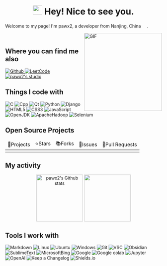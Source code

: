 <h1 align="center"><img src="https://emojis.slackmojis.com/emojis/images/1660853767/60881/meow_attention.gif?1660853767" width="30"/> Hey! Nice to see you.</h1>

Welcome to my page!
I'm pawx2, a developer from Nanjing, China <img src="https://cdn.jsdelivr.net/gh/jdecked/twemoji@14.1.2/assets/svg/1f1e8-1f1f3.svg" width="16px">.

<img align="right" alt="GIF" src="https://img1.imgtp.com/2023/06/17/EPmwfiPv.gif" width="250" title="Do what you like, and do it best!"> &nbsp;&nbsp;

<h2>Where you can find me also</h2>
<p>
    <a href="https://github.com/pawx2/">
        <img alt="Github" src="https://img.shields.io/badge/GitHub-black?style=flat-square&logo=github&logoColor=white" />
    </a>
    <a href="https://leetcode.cn/u/seed42/">
        <img alt="LeetCode" src="https://img.shields.io/badge/LeetCode-orange?style=flat-square&logo=leetcode&logoColor=white" />
    </a>
    <a href="https://pawx2.github.io">
        <img alt="pawx2's studio" src="https://img.shields.io/badge/GitHub Pages-blueviolet?style=flat-square&logo=githubpages&logoColor=white" />
    </a>
</p>

<h2>Things I code with</h2>
<p>
    <img alt="C" src="https://img.shields.io/badge/C-blue?style=flat-square&logo=c&logoColor=white" />
    <img alt="Cpp" src="https://img.shields.io/badge/Cpp-blue?style=flat-square&logo=cplusplus&logoColor=white" />
    <img alt="Qt" src="https://img.shields.io/badge/Qt-green?style=flat-square&logo=qt&logoColor=white" />
    <img alt="Python" src="https://img.shields.io/badge/Python-yellow?style=flat-square&logo=python&logoColor=white" />
    <img alt="Django" src="https://img.shields.io/badge/Django-green?style=flat-square&logo=django&logoColor=white" />
    <img alt="HTML5" src="https://img.shields.io/badge/HTML5-red?style=flat-square&logo=html5&logoColor=white" />
    <img alt="CSS3" src="https://img.shields.io/badge/CSS3-blue?style=flat-square&logo=css3&logoColor=white" />
    <img alt="JavaScript" src="https://img.shields.io/badge/JavaScript-yellow?style=flat-square&logo=javascript&logoColor=white" />
    <img alt="OpenJDK" src="https://img.shields.io/badge/OpenJDK-blue?style=flat-square&logo=openjdk&logoColor=white" />
    <img alt="ApacheHadoop" src="https://img.shields.io/badge/ApacheHadoop-yellow?style=flat-square&logo=apachehadoop&logoColor=white" />
    <img alt="Selenium" src="https://img.shields.io/badge/Selenium-blueviolet?style=flat-square&logo=selenium&logoColor=white" />
</p>

<h2>Open Source Projects</h2>

<table style="width: 100%">
    <thead>
        <tr>
            <td>🎁Projects</td>
            <td>⭐️Stars</td>
            <td>📚️Forks</td>
            <td>🔔Issues</td>
            <td>📮Pull Requests</td>
        </tr>
    </thead>
    <tbody>
        <tr>
            <td></td>
            <td></td>
            <td></td>
            <td></td>
            <td></td>
        </tr>
    </tbody>
</table>

<h2>My activity</h2>

<p align="center">
    <img alt="pawx2's Github stats" src="https://github-readme-stats.vercel.app/api?username=pawx2&theme=radical" style="height: 150px" />
    <img src="https://github-readme-streak-stats.herokuapp.com/?user=pawx2&theme=dark" style="height: 150px" />
</p>

<!--
<p align="center">
    <img alt="pawx2's GitHub Activity for recent 30 days" src="https://github-readme-activity-graph.vercel.app/graph?username=pawx2&theme=react-dark" style="height: 250px" />
</p>
-->

<h2>Tools I work with</h2>
<p>
    <img alt="Markdown" src="https://img.shields.io/badge/Markdown-lightgrey?style=flat-square&logo=markdown&logoColor=white" />
    <img alt="Linux" src="https://img.shields.io/badge/Linux-orange?style=flat-square&logo=linux&logoColor=white" />
    <img alt="Ubuntu" src="https://img.shields.io/badge/Ubuntu-orange?style=flat-square&logo=ubuntu&logoColor=white" />
    <img alt="Windows" src="https://img.shields.io/badge/Windows-blue?style=flat-square&logo=windows&logoColor=white" />
    <img alt="Git" src="https://img.shields.io/badge/Git-orange?style=flat-square&logo=git&logoColor=white" />
    <img alt="VSC" src="https://img.shields.io/badge/VSC-blue?style=flat-square&logo=visualstudiocode&logoColor=white" />
    <img alt="Obsidian" src="https://img.shields.io/badge/Obsidian-blueviolet?style=flat-square&logo=obsidian&logoColor=white" />
    <img alt="SublimeText" src="https://img.shields.io/badge/Sublime Text3-orange?style=flat-square&logo=sublimetext&logoColor=white" />
    <img alt="MicrosoftBing" src="https://img.shields.io/badge/Microsoft Bing-blue?style=flat-square&logo=microsoftbing&logoColor=white" />
    <img alt="Google" src="https://img.shields.io/badge/Google-red?style=flat-square&logo=google&logoColor=white" />
    <img alt="Google colab" src="https://img.shields.io/badge/Google Colab-orange?style=flat-square&logo=googlecolab&logoColor=white" />
    <img alt="Jupyter" src="https://img.shields.io/badge/Jupyter-orange?style=flat-square&logo=jupyter&logoColor=white" />
    <img alt="OpenAI" src="https://img.shields.io/badge/OpenAI-blue?style=flat-square&logo=openai&logoColor=white" />
    <img alt="Keep a Changelog" src="https://img.shields.io/badge/Keep a Changelog-orange?style=flat-square&logo=Keepachangelog&logoColor=white" />
    <img alt="Shields.io" src="https://img.shields.io/badge/Shields.io-green?style=flat-square&logo=shieldsdotio&logoColor=white" />
</p>
